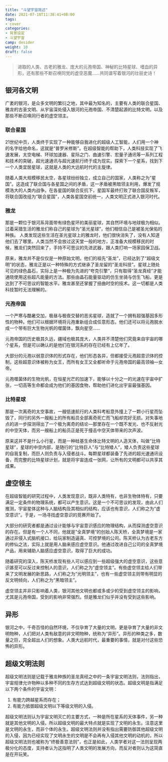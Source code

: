 ```yaml
---
title: "斗望宇宙简述"
date: 2021-07-18T11:38:41+08:00
tags: 
- cover
categories:
- 背景设定
- 斗望宇宙
camp: desider
weight: 10
draft: false
---
```


> 进取的人类、古老的雅龙、庞大的元孢帝国、神秘的比特星球、嗜血的异形，还有那些不断召唤同党的虚空恶魔……共同谱写着银河的壮丽史诗！

<!--more-->

## 银河各文明

广袤的银河，是众多文明的繁衍之地，其中最为知名的，主要有人类的联合星国、雅龙的古圣文明、从宇宙深处侵入银河的元孢帝国、不清楚起源的比特文明，以及那些不断召唤同行者的虚空领主。

### 联合星国

21世纪中页，人类终于实现了一种能够自我进化的超级人工智能，人们用一个神的名字给他命名，这就是“普罗米修斯”。在超级智能的帮助下，人类科技实现了飞速发展，太空电梯、环球加速器、星际之门、曲速引擎、宏量子通讯等一系列工程和技术的突破，超光速通讯与超光速航行终于成为现实。探索下一个星系，找到下一个人类宜居星球，这就是人类的大远航时代的主旋律。

随着人类大规模移民太空，各星球纷纷独立，成立自己的国家，人类称之为“星国”。这造成了联合国与各星国之间的矛盾，这一矛盾被黑暗领主利用，爆发了规模浩大的人类内战争。在各星国的联合反抗下，星国军最终打败了联合国反叛军，将联合国改组为“联合星国”，人类各星国空前统一，人类文明正式进入银河时代。

### 雅龙

那是一颗位于银河系背面带有绿色星环的美丽星球，其自然环境与地球极为相似。过着采猎生活的雅龙们称自己的星球为“圣光星球”，他们相信自己是被圣光保佑的种族。 人类发现这些生活在圣光星球上的雅龙时，他们很快消失了，没有人知道他们去了哪里。人类当然不会放过这天堂一般的地方，正准备大规模移⺠的时 候，雅龙们突然回来了，手持不可思议的先进武器，跟人类打响一场家园保卫战。

原来，雅龙并不是仅仅是一种原始文明，他们的祖先“圣龙”，已经达到了“超级文明”的状态，雅龙正是以一种特殊的方式继承了圣龙留的“圣龙科技”。星球上随处可见的绿色晶石，实际上是一种极为先进的“夸克引擎”，只有取得“圣龙真经”才能通晓使用这些超凡能量的方法。那些由晶石能量驱动的仿生坐骑与仿生飞船，更是达到了不可思议的智能水平。雅龙甚至还掌握了扭曲时空的技术。这一切都是人类科技暂时无法理解的。

### 元孢帝国

一个严寒与酷暑交加，极昼与极夜交替的恶劣星球，造就了一个拥有超强基因多形性的物种。他们可以根据环境将元孢重新组合成任意形态，他们还可以将元孢脱水成一个带有巨大生物光帆的噬菌体，飘向星空......

元孢帝国的历史极其久远，疆域也极其庞大，人类并不清楚他们究竟来自宇宙的哪个星系，但是可以确认的是他们在银河系的存在已经有上亿年了。

大部分的元孢以弱意识体的形式存在，他们形态各异，但都接受元孢超意识体的控制，这些超意识体被称为女王，而所有女王又全都听命于元孢帝国的最高领袖—女帝。

元孢噬菌体的生物光帆，在恒星光芒的加速下，能够以十分之一的光速在宇宙中扩张，一切高等生命都会成为他们的基因食物，帮助他们进化出宇宙最强基因。

### 比特星球

那是一次离奇的太空事故，一艘低速航行的人类科考船意外撞上了一颗小行星而坠毁了，同行的另外一艘船上的所有船员全部离奇死亡而飞船却完好无损。对失事地点的进一步探测得出了一个极为离奇的结论—那里存在一个既不发光、也不反射光的中空天体，而另一艘船上的船员正是死于撞击中空天体带来的次声波。

原来这并不是什么小行星，而是一种硅基生命体比特文明的人造天体，叫做“比特星球”，星球的中空内部，是随行的“比特巨人”与“比特矮人”，矮人负责这些星球的自我复制，而巨人则负责与入侵者战斗。每颗星球都装备了先进的超光速通讯设备，而完整的比特星球计划，就是将宇宙连成一张网，让所有的文明都可以共享其成果。

## 虚空领主

在超级智能的研究过程中，人类发现意识，既非人类特有，也非生物体特有，只要满足一定条件的物理系统，都可以产生意识。这是一个不可思议的发现，由此人们推测，宇宙星体这种与人脑结构及其相似的结构，应该也有意识，人们称之为“虚空意识”。于是，一场寻找虚空意识的竞赛开始了。

大部分的研究者都是通过设计能够与宇宙意识感应的物理结构，从而探测虚空意识的存在。但是有一个人不同，他就是”全真梦境“的创始人陈天桥，全真梦境是一家通过非侵入式脑机接口，给玩家制造逼真、可控梦境的公司。陈天桥认为古老东方的修仙之法，实际上就是用人脑来感应虚空意识。他通过改进自己公司的全真梦境产品，用来辅助人脑感应虚空意识，取得了巨大的成功。

随着研究的深入，陈天桥发现有些人可以感应到一些超级强大的虚空意识，这些意识甚至可以反过来控制人的意识，人们称之为“虚空领主”。有些虚空领主给人们带来了文明发展的新思路，人们称之为“光明领主”，也有一些虚空领主则带有明显的反文明倾向，人们称之为“黑暗领主”。

虚空领主并非只影响着人类，银河其他文明也都或多或少的受到虚空领主的影响，尤其是元孢帝国，受到的影响非常强烈。但是雅龙们似乎并没有受到这些影响。

## 异形

银河之中，千奇百怪的自然环境，不仅孕育了大量的文明，更是孕育了大量的非文明物种，人们把对人类有敌意的非文明物种，统称为“异形”。异形的种类之多，数量之巨，完全超出人们的想象。人类大远航时代，最重要的事情，就是对付这些恐怖的异形。

## 超级文明法则

超级文明法则是记载于雅龙种族的圣龙真经之中的一条宇宙文明法则，法则指出，宇宙规律允许物种以多种不同的生存方式达到超级文明的状态。超级文明是指满足以下两个条件的宇宙文明：

1. 有能力跨越星系而存在；
2. 有能力抵御超级文明以下等级文明的入侵。

超级文明法则认为宇宙文明灭亡的主要方式，一种是所在星系的天体事件，另一种就是其他文明的入侵。所以超级文明的最大特点就是实现了文明的永生。注意这里是文明的永生，而非个体的永生。超级文明法则并没有指出需要防御其他超级文明的入侵，因为已经实现了文明永生的文明是不会再有入侵其他文明的动机的，所以超级文明法则也被称为“终极善意法则”，也正是如此，人类学者对这一法则呈现两极分化的态度，支持者认为这指明了人类文明的发展方向，而反对者则认为这简直是在开玩笑。
